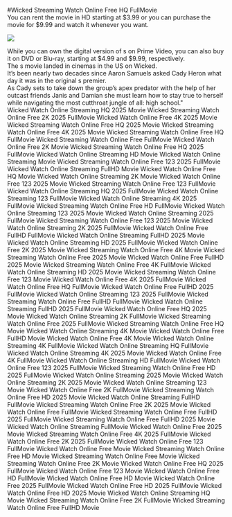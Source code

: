 #Wicked Streaming Watch Online Free HQ FullMovie  
You can rent the movie in HD starting at $3.99 or you can purchase the movie for $9.99 and watch it whenever you want.  
  
[![](https://i.imgur.com/qSNzIqt.png)](https://movie.rssnews.media/GQCVtgd.php)  
  
While you can own the digital version of s on Prime Video, you can also buy it on DVD or Blu-ray, starting at $4.99 and $9.99, respectively.  
The s movie landed in cinemas in the US on Wicked.  
It’s been nearly two decades since Aaron Samuels asked Cady Heron what day it was in the original s premier.  
As Cady sets to take down the group’s apex predator with the help of her outcast friends Janis and Damian she must learn how to stay true to herself while navigating the most cutthroat jungle of all: high school."  
Wicked Watch Online Streaming HQ 2025 Movie
Wicked Streaming Watch Online Free 2K 2025 FullMovie
Wicked Watch Online Free 4K 2025 Movie
Wicked Streaming Watch Online Free HQ 2025 Movie
Wicked Streaming Watch Online Free 4K 2025 Movie
Wicked Streaming Watch Online Free HQ FullMovie
Wicked Streaming Watch Online Free FullMovie
Wicked Watch Online Free 2K Movie
Wicked Streaming Watch Online Free HQ 2025 FullMovie
Wicked Watch Online Streaming HD Movie
Wicked Watch Online Streaming Movie
Wicked Streaming Watch Online Free 123 2025 FullMovie
Wicked Watch Online Streaming FullHD Movie
Wicked Watch Online Free HQ Movie
Wicked Watch Online Streaming 2K Movie
Wicked Watch Online Free 123 2025 Movie
Wicked Streaming Watch Online Free 123 FullMovie
Wicked Watch Online Streaming HQ 2025 FullMovie
Wicked Watch Online Streaming 123 FullMovie
Wicked Watch Online Streaming 4K 2025 FullMovie
Wicked Streaming Watch Online Free HD FullMovie
Wicked Watch Online Streaming 123 2025 Movie
Wicked Watch Online Streaming 2025 FullMovie
Wicked Streaming Watch Online Free 123 2025 Movie
Wicked Watch Online Streaming 2K 2025 FullMovie
Wicked Watch Online Free FullHD FullMovie
Wicked Watch Online Streaming FullHD 2025 Movie
Wicked Watch Online Streaming HD 2025 FullMovie
Wicked Watch Online Free 2K 2025 Movie
Wicked Streaming Watch Online Free 4K Movie
Wicked Streaming Watch Online Free 2025 Movie
Wicked Watch Online Free FullHD 2025 Movie
Wicked Streaming Watch Online Free 4K FullMovie
Wicked Watch Online Streaming HD 2025 Movie
Wicked Streaming Watch Online Free 123 Movie
Wicked Watch Online Free 4K 2025 FullMovie
Wicked Watch Online Free HQ FullMovie
Wicked Watch Online Free FullHD 2025 FullMovie
Wicked Watch Online Streaming 123 2025 FullMovie
Wicked Streaming Watch Online Free FullHD FullMovie
Wicked Watch Online Streaming FullHD 2025 FullMovie
Wicked Watch Online Free HQ 2025 Movie
Wicked Watch Online Streaming 2K FullMovie
Wicked Streaming Watch Online Free 2025 FullMovie
Wicked Streaming Watch Online Free HQ Movie
Wicked Watch Online Streaming 4K Movie
Wicked Watch Online Free FullHD Movie
Wicked Watch Online Free 4K Movie
Wicked Watch Online Streaming 4K FullMovie
Wicked Watch Online Streaming HQ FullMovie
Wicked Watch Online Streaming 4K 2025 Movie
Wicked Watch Online Free 4K FullMovie
Wicked Watch Online Streaming HD FullMovie
Wicked Watch Online Free 123 2025 FullMovie
Wicked Streaming Watch Online Free HD 2025 FullMovie
Wicked Watch Online Streaming 2025 Movie
Wicked Watch Online Streaming 2K 2025 Movie
Wicked Watch Online Streaming 123 Movie
Wicked Watch Online Free 2K FullMovie
Wicked Streaming Watch Online Free HD 2025 Movie
Wicked Watch Online Streaming FullHD FullMovie
Wicked Streaming Watch Online Free 2K 2025 Movie
Wicked Watch Online Free FullMovie
Wicked Streaming Watch Online Free FullHD 2025 FullMovie
Wicked Streaming Watch Online Free FullHD 2025 Movie
Wicked Watch Online Streaming FullMovie
Wicked Watch Online Free 2025 Movie
Wicked Streaming Watch Online Free 4K 2025 FullMovie
Wicked Watch Online Free 2K 2025 FullMovie
Wicked Watch Online Free 123 FullMovie
Wicked Watch Online Free Movie
Wicked Streaming Watch Online Free HD Movie
Wicked Streaming Watch Online Free Movie
Wicked Streaming Watch Online Free 2K Movie
Wicked Watch Online Free HQ 2025 FullMovie
Wicked Watch Online Free 123 Movie
Wicked Watch Online Free HD FullMovie
Wicked Watch Online Free HD Movie
Wicked Watch Online Free 2025 FullMovie
Wicked Watch Online Free HD 2025 FullMovie
Wicked Watch Online Free HD 2025 Movie
Wicked Watch Online Streaming HQ Movie
Wicked Streaming Watch Online Free 2K FullMovie
Wicked Streaming Watch Online Free FullHD Movie